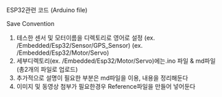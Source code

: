 ESP32관련 코드 (Arduino file)

Save Convention
1. 테스한 센서 및 모터이름을 디렉토리로 영어로 설정 (ex. /Embedded/Esp32/Sensor/GPS_Sensor) (ex. /Embedded/Esp32/Motor/Servo) 
2. 세부디렉토리(ex. /Embedded/Esp32/Motor/Servo)에는.ino 파일 & md파일 (총2개의 파일로 업로드)
3. 추가적으로 설명이 필요한 부분은 md파일을 이용, 내용을 정리해둔다
4. 이미지 및 동영상 첨부가 필요한경우 Reference파일을 만들어 넣어둔다
